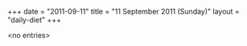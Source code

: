 +++
date = "2011-09-11"
title = "11 September 2011 (Sunday)"
layout = "daily-diet"
+++


\<no entries\>
